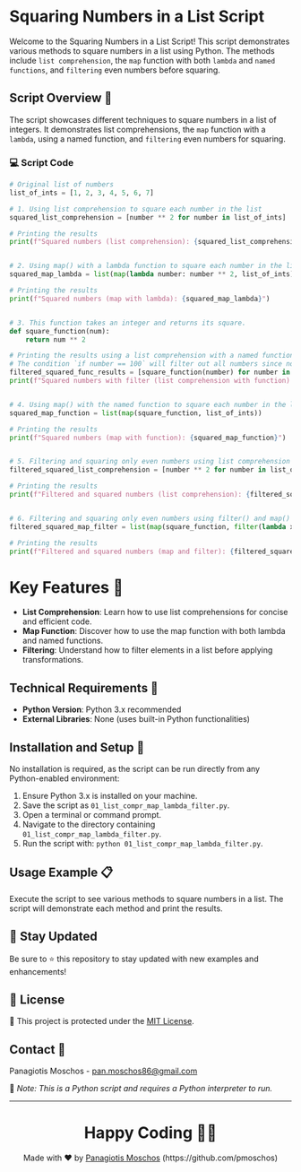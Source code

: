 # Squaring Numbers in a List Script

Welcome to the Squaring Numbers in a List Script! This script demonstrates various methods to square numbers in a list using Python. The methods include `list comprehension`, the `map` function with both `lambda` and `named functions`, and `filtering` even numbers before squaring.

## Script Overview 📘

The script showcases different techniques to square numbers in a list of integers. It demonstrates list comprehensions, the `map` function with a `lambda`, using a named function, and `filtering` even numbers for squaring.

### :computer: Script Code

```python
# Original list of numbers
list_of_ints = [1, 2, 3, 4, 5, 6, 7]

# 1. Using list comprehension to square each number in the list
squared_list_comprehension = [number ** 2 for number in list_of_ints]

# Printing the results
print(f"Squared numbers (list comprehension): {squared_list_comprehension}")


# 2. Using map() with a lambda function to square each number in the list
squared_map_lambda = list(map(lambda number: number ** 2, list_of_ints))

# Printing the results
print(f"Squared numbers (map with lambda): {squared_map_lambda}")


# 3. This function takes an integer and returns its square.
def square_function(num):
    return num ** 2

# Printing the results using a list comprehension with a named function
# The condition `if number == 100` will filter out all numbers since none are 100
filtered_squared_func_results = [square_function(number) for number in list_of_ints if number == 100]
print(f"Squared numbers with filter (list comprehension with function): {filtered_squared_func_results}")


# 4. Using map() with the named function to square each number in the list
squared_map_function = list(map(square_function, list_of_ints))

# Printing the results
print(f"Squared numbers (map with function): {squared_map_function}")


# 5. Filtering and squaring only even numbers using list comprehension
filtered_squared_list_comprehension = [number ** 2 for number in list_of_ints if number % 2 == 0]

# Printing the results
print(f"Filtered and squared numbers (list comprehension): {filtered_squared_list_comprehension}")


# 6. Filtering and squaring only even numbers using filter() and map()
filtered_squared_map_filter = list(map(square_function, filter(lambda x: x % 2 == 0, list_of_ints)))

# Printing the results
print(f"Filtered and squared numbers (map and filter): {filtered_squared_map_filter}")
```

# Key Features 🌟
- **List Comprehension**: Learn how to use list comprehensions for concise and efficient code.
- **Map Function**: Discover how to use the map function with both lambda and named functions.
- **Filtering**: Understand how to filter elements in a list before applying transformations.

## Technical Requirements 🔧
- **Python Version**: Python 3.x recommended
- **External Libraries**: None (uses built-in Python functionalities)

## Installation and Setup 🚀
No installation is required, as the script can be run directly from any Python-enabled environment:

1. Ensure Python 3.x is installed on your machine.
2. Save the script as `01_list_compr_map_lambda_filter.py`.
3. Open a terminal or command prompt.
4. Navigate to the directory containing `01_list_compr_map_lambda_filter.py`.
5. Run the script with: `python 01_list_compr_map_lambda_filter.py`.

## Usage Example 📋
Execute the script to see various methods to square numbers in a list. The script will demonstrate each method and print the results.

## 📢 Stay Updated

Be sure to ⭐ this repository to stay updated with new examples and enhancements!

## 📄 License
🔐 This project is protected under the [MIT License](https://mit-license.org/).


## Contact 📧
Panagiotis Moschos - pan.moschos86@gmail.com

🔗 *Note: This is a Python script and requires a Python interpreter to run.*

---
<h1 align=center>Happy Coding 👨‍💻 </h1>

<p align="center">
  Made with ❤️ by 
  <a href="https://www.linkedin.com/in/panagiotis-moschos" target="_blank">
  Panagiotis Moschos</a> (https://github.com/pmoschos)
</p>
